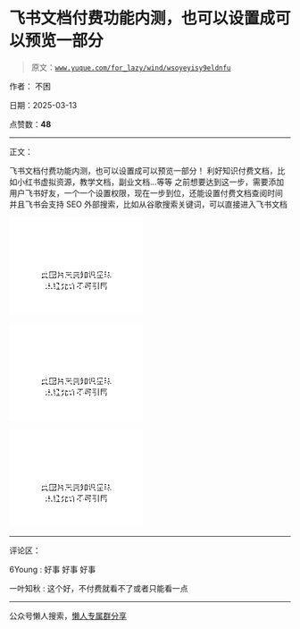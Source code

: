 # 飞书文档付费功能内测，也可以设置成可以预览一部分

> 原文：[`www.yuque.com/for_lazy/wind/wsoyeyisy9eldnfu`](https://www.yuque.com/for_lazy/wind/wsoyeyisy9eldnfu)

作者： 不困

日期：2025-03-13

点赞数：**48**

* * *

正文：

飞书文档付费功能内测，也可以设置成可以预览一部分！ 利好知识付费文档，比如小红书虚拟资源，教学文档，副业文档…等等
之前想要达到这一步，需要添加用户飞书好友，一个一个设置权限，现在一步到位，还能设置付费文档查阅时间
并且飞书会支持 SEO 外部搜索，比如从谷歌搜索关键词，可以直接进入飞书文档

![](img/584cde8cadfc1728fab402cd8e2c6eeb.png "None")

![](img/42305de2dae5bdbcc01042f299f6712b.png "None")

![](img/e6dca42f922462a7b7b8bc771a9d0c5e.png "None")

* * *

评论区：

6Young : 好事 好事 好事

一叶知秋 : 这个好，不付费就看不了或者只能看一点

* * *

公众号懒人搜索，[懒人专属群分享](https://lazybook.fun/#/blog/group)